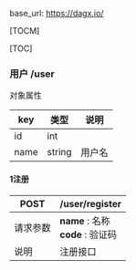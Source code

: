base_url: https://dagx.io/

[TOCM]

[TOC]

### 用户 /user
对象属性

|key    |   类型    |   说明   |
|---    |   ---    |   ---    |
|id     | int      |   |
|name   | string   | 用户名 |

#### 1注册

| POST |  **/user/register**  |
| --- | --- |
| 请求参数 | **name**  : 名称<br> **code** : 验证码|
| 说明 |注册接口|